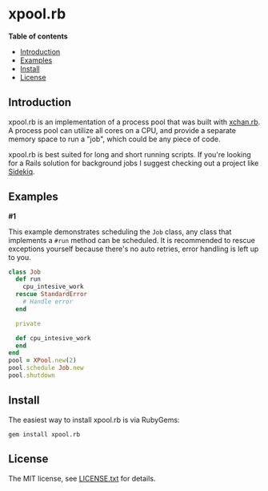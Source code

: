 # xpool.rb

**Table of contents**

* [Introduction](#introduction)
* [Examples](#examples)
* [Install](#install)
* [License](#license)

## <a id='introduction'>Introduction</a>

xpool.rb is an implementation of a process pool that was built with
[xchan.rb](https://github.com/rg-3/xchan.rb). A process pool can utilize all
cores on a CPU, and provide a separate memory space to run a "job", which could
be any piece of code.

xpool.rb is best suited for long and short running scripts. If you're looking
for a Rails solution for background jobs I suggest checking out a project
like [Sidekiq](https://github.com/mperham/sidekiq).

## <a id='examples'>Examples</a>

**#1**

This example demonstrates scheduling the `Job` class, any class that implements 
a `#run` method can be scheduled. It is recommended to rescue exceptions yourself
because there's no auto retries, error handling is left up to you.

```ruby
class Job
  def run
    cpu_intesive_work
  rescue StandardError
    # Handle error
  end

  private

  def cpu_intesive_work
  end
end
pool = XPool.new(2)
pool.schedule Job.new
pool.shutdown
```

## <a id="install">Install</a>

The easiest way to install xpool.rb is via RubyGems:

    gem install xpool.rb

## <a id="license">License</a>

The MIT license, see [LICENSE.txt](./LICENSE.txt) for details.
